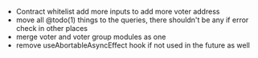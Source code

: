 - Contract whitelist add more inputs to add more voter address
- move all @todo(1) things to the queries, there shouldn't be any if error check in other places
- merge voter and voter group modules as one
- remove useAbortableAsyncEffect hook if not used in the future as well